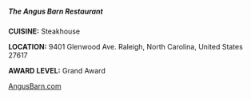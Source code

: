##### The Angus Barn Restaurant
**CUISINE:** Steakhouse

**LOCATION:** 9401 Glenwood Ave. Raleigh, North Carolina, United States 27617

**AWARD LEVEL:** Grand Award

[AngusBarn.com](//AngusBarn.com)

